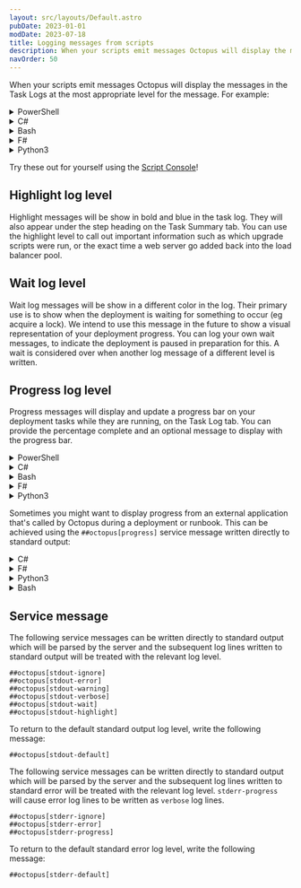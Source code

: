 ```yaml
---
layout: src/layouts/Default.astro
pubDate: 2023-01-01
modDate: 2023-07-18
title: Logging messages from scripts
description: When your scripts emit messages Octopus will display the messages in the Task Logs at the most appropriate level for the message.
navOrder: 50
---
```


When your scripts emit messages Octopus will display the messages in the Task Logs at the most appropriate level for the message. For example:

<details data-group="logging-messages-in-scripts">
<summary>PowerShell</summary>

```powershell
Write-Verbose "This will be logged as a Verbose message - verbose messages are hidden by default"
Write-Host "This will be logged as Information"
Write-Output "This will be logged as Information too!"
Write-Highlight "This is a highlight"
Write-Wait "Deployment is waiting on something"
Write-Warning "This will be logged as a Warning"
Write-Error "This will be logged as an Error and may cause your script to stop running - take a look at the section on Error Handling"
```

</details>
<details data-group="logging-messages-in-scripts">
<summary>C#</summary>

```csharp
Console.WriteLine("This will be logged as Information");
Console.Out.WriteLine("This will be logged as Information too!");
Console.Error.WriteLine("This will be logged as an Error.");
WriteVerbose("Verbose!!!");
WriteHighlight("This is a highlight");
WriteWait("Deployment is waiting on something");
WriteWarning("Warning");
```

</details>
<details data-group="logging-messages-in-scripts">
<summary>Bash</summary>

```bash
echo "This will be logged as Information"
write_verbose "Verbose!!"
write_highlight "This is a highlight"
write_wait "Deployment is waiting on something"
write_warning "Warning"
>&2 echo "This will be logged as an Error"
echoerror() { echo "$@" 1>&2; }
echoerror "You can even define your own function to echo an error!"
```

</details>
<details data-group="logging-messages-in-scripts">
<summary>F#</summary>

```fsharp
printfn "This will be logged as Information"
writeVerbose "Verbose!!"
writeHighlight "This is a highlight"
writeWait "Deployment is waiting on something"
writeWarning "Warning"
eprintfn "This will be logged as Error"
```

</details>
<details data-group="logging-messages-in-scripts">
<summary>Python3</summary>

```python
print("This will be logged as Information")
printverbose("Verbose!")
printhighlight("This is a highlight")
printwait("Deployment is waiting on something")
printwarning("Warning")
print("This will be logged as an error", file=sys.stderr)
```

</details>

Try these out for yourself using the [Script Console](/docs/administration/managing-infrastructure/script-console)!

## Highlight log level

Highlight messages will be show in bold and blue in the task log. They will also appear under the step heading on the Task Summary tab. You can use the highlight level to call out important information such as which upgrade scripts were run, or the exact time a web server go added back into the load balancer pool.

## Wait log level

Wait log messages will be show in a different color in the log. Their primary use is to show when the deployment is waiting for something to occur (eg acquire a lock). We intend to use this message in the future to show a visual representation of your deployment progress. You can log your own wait messages, to indicate the deployment is paused in preparation for this. A wait is considered over when another log message of a different level is written.

## Progress log level

Progress messages will display and update a progress bar on your deployment tasks while they are running, on the Task Log tab. You can provide the percentage complete and an optional message to display with the progress bar.

<details data-group="deployments-custom-scripts-logging-messages">
<summary>PowerShell</summary>

```ps PowerShell
Update-Progress 10
Update-Progress 50 "Woah, we're halfway there!"
```

</details>
<details data-group="deployments-custom-scripts-logging-messages">
<summary>C#</summary>

```csharp
UpdateProgress(10);
UpdateProgress(50, "Woah, we're halfway there!");
```

</details>
<details data-group="deployments-custom-scripts-logging-messages">
<summary>Bash</summary>

```bash
update_progress 10
update_progress 50 "Woah, we're halfway there!"
```

</details>
<details data-group="deployments-custom-scripts-logging-messages">
<summary>F#</summary>

```fsharp
Octopus.updateProgress 10
Octopus.updateProgress 50 "Woah, we're halfway there!"
```

</details>
<details data-group="deployments-custom-scripts-logging-messages">
<summary>Python3</summary>

```python
updateprogress(10)
updateprogress(50, 'Woah, we\'re halfway there!')
```

</details>

Sometimes you might want to display progress from an external application that's called by Octopus during a deployment or runbook. This can be achieved using the `##octopus[progress]` service message written directly to standard output:

<details data-group="deployments-custom-scripts-progress-service-message">
<summary>C#</summary>

```csharp
private static string EncodeServiceMessageValue(string value)
{
    var valueBytes = System.Text.Encoding.UTF8.GetBytes(value);
    return Convert.ToBase64String(valueBytes);
}

Console.WriteLine("##octopus[progress percentage='{0}' message='{1}']", EncodeServiceMessageValue(percentage.ToString()), EncodeServiceMessageValue(message));
```

</details>
<details data-group="deployments-custom-scripts-progress-service-message">
<summary>F#</summary>

```fsharp
let private encode (value:string) = System.Text.Encoding.UTF8.GetBytes(value) |> Convert.ToBase64String
let private writeServiceMessage name content =  printfn "##octopus[%s %s]" name content
let updateProgress (percentage: int) message =
    let encodedMessage = message |> encode
    let encodedPercentage = percentage.ToString() |> encode
    let content = sprintf "percentage='%s' message='%s'" encodedPercentage encodedMessage
    writeServiceMessage "progress" content
```

</details>
<details data-group="deployments-custom-scripts-progress-service-message">
<summary>Python3</summary>

```python
def encode(value):
    return base64.b64encode(value.encode('utf-8')).decode('utf-8')

def updateprogress(progress, message=None):
    encodedProgress = encode(str(progress))
    encodedMessage = encode(message)

    print("##octopus[progress percentage='{0}' message='{1}']".format(encodedProgress, encodedMessage))
```

</details>
<details data-group="deployments-custom-scripts-progress-service-message">
<summary>Bash</summary>

```bash
function encode_servicemessagevalue
{
	echo -n "$1" | openssl enc -base64 -A
}

echo "##octopus[progress percentage='$(encode_servicemessagevalue "$1")' message='$(encode_servicemessagevalue "$2")']"
```

</details>

## Service message

The following service messages can be written directly to standard output which will be parsed by the server and the subsequent log lines written to standard output will be treated with the relevant log level.
```
##octopus[stdout-ignore]
##octopus[stdout-error]
##octopus[stdout-warning]
##octopus[stdout-verbose]
##octopus[stdout-wait]
##octopus[stdout-highlight]
```

To return to the default standard output log level, write the following message:
```
##octopus[stdout-default]
```


The following service messages can be written directly to standard output which will be parsed by the server and the subsequent log lines written to standard error will be treated with the relevant log level. `stderr-progress` will cause error log lines to be written as `verbose` log lines.
```
##octopus[stderr-ignore]
##octopus[stderr-error]
##octopus[stderr-progress]
```

To return to the default standard error log level, write the following message:
```
##octopus[stderr-default]
```
